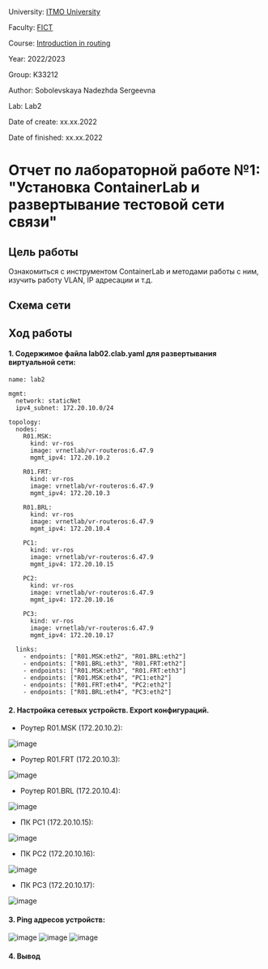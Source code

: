 University: [ITMO University](https://itmo.ru/ru/)

Faculty: [FICT](https://fict.itmo.ru)

Course: [Introduction in routing](https://github.com/itmo-ict-faculty/introduction-in-routing)

Year: 2022/2023

Group: K33212

Author: Sobolevskaya Nadezhda Sergeevna

Lab: Lab2

Date of create: xx.xx.2022

Date of finished: xx.xx.2022

# Отчет по лабораторной работе №1: "Установка ContainerLab и развертывание тестовой сети связи"

## Цель работы

Ознакомиться с инструментом ContainerLab и методами работы с ним, изучить работу VLAN, IP адресации и т.д.

## Схема сети


## Ход работы
#### 1. Содержимое файла lab02.clab.yaml для развертывания виртуальной сети:
```
name: lab2

mgmt:
  network: staticNet
  ipv4_subnet: 172.20.10.0/24

topology:
  nodes:
    R01.MSK:
      kind: vr-ros
      image: vrnetlab/vr-routeros:6.47.9
      mgmt_ipv4: 172.20.10.2
    
    R01.FRT:
      kind: vr-ros
      image: vrnetlab/vr-routeros:6.47.9
      mgmt_ipv4: 172.20.10.3

    R01.BRL:
      kind: vr-ros
      image: vrnetlab/vr-routeros:6.47.9
      mgmt_ipv4: 172.20.10.4

    PC1: 
      kind: vr-ros
      image: vrnetlab/vr-routeros:6.47.9
      mgmt_ipv4: 172.20.10.15

    PC2: 
      kind: vr-ros
      image: vrnetlab/vr-routeros:6.47.9
      mgmt_ipv4: 172.20.10.16

    PC3: 
      kind: vr-ros
      image: vrnetlab/vr-routeros:6.47.9
      mgmt_ipv4: 172.20.10.17

  links:
    - endpoints: ["R01.MSK:eth2", "R01.BRL:eth2"]
    - endpoints: ["R01.BRL:eth3", "R01.FRT:eth2"]
    - endpoints: ["R01.MSK:eth3", "R01.FRT:eth3"]
    - endpoints: ["R01.MSK:eth4", "PC1:eth2"]
    - endpoints: ["R01.FRT:eth4", "PC2:eth2"]
    - endpoints: ["R01.BRL:eth4", "PC3:eth2"]
```

#### 2. Настройка сетевых устройств. Export конфигураций.

- Роутер R01.MSK (172.20.10.2): 

![image](https://user-images.githubusercontent.com/43678322/207956838-8ad9778a-40b1-49a7-aae4-fd97970ca343.png)

- Роутер R01.FRT (172.20.10.3): 

![image](https://user-images.githubusercontent.com/43678322/207956993-4a55b902-b835-456e-8e6b-8cc3e7de3ad5.png)

- Роутер R01.BRL (172.20.10.4): 

![image](https://user-images.githubusercontent.com/43678322/207957121-64502b7a-09b9-4c2b-b296-af3fcd06aced.png)


- ПК PC1 (172.20.10.15): 

![image](https://user-images.githubusercontent.com/43678322/207957312-76fee576-2612-4d8b-9422-b9a61b90cb29.png)

- ПК PC2 (172.20.10.16): 

![image](https://user-images.githubusercontent.com/43678322/207957348-77b39e06-bd6b-488e-bf28-449f4f92f702.png)

- ПК PC3 (172.20.10.17): 

![image](https://user-images.githubusercontent.com/43678322/207957392-e7669818-8ad7-4a9c-8f61-177ed291b5ee.png)

#### 3. Ping адресов устройств:

![image](https://user-images.githubusercontent.com/43678322/207968441-45c3c233-4d45-4638-bf95-df2a1669a05b.png)
![image](https://user-images.githubusercontent.com/43678322/207968480-b08debfc-692f-46f7-a7b1-1b0cf564885f.png)
![image](https://user-images.githubusercontent.com/43678322/207968408-2e9c6abf-b133-400a-83ea-032a66dd8d2d.png)

#### 4. Вывод
